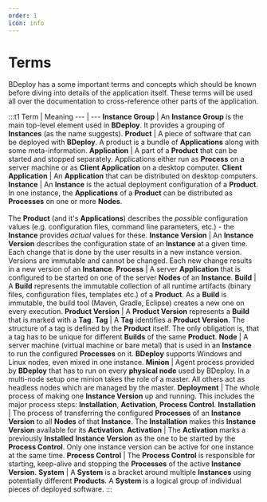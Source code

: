 ```yaml
---
order: 1
icon: info
---
```


<style>
    .t1 td {
        vertical-align: text-top;
    }
    .t1 th:first-child {
        width: 25%;
    }
</style>

# Terms

BDeploy has a some important terms and concepts which should be known before diving into details of the application itself. These terms will be used all over the documentation to cross-reference other parts of the application.

:::t1
Term | Meaning
--- | ---
**Instance Group** | An **Instance Group** is the main top-level element used in **BDeploy**. It provides a grouping of **Instances** (as the name suggests).
**Product** | A piece of software that can be deployed with **BDeploy**. A product is a bundle of **Applications** along with some meta-information.
**Application** | A part of a **Product** that can be started and stopped separately. Applications either run as **Process** on a server machine or as **Client Application** on a desktop computer.
**Client Application** | An **Application** that can be distributed on desktop computers.
**Instance** | An **Instance** is the actual deployment configuration of a **Product**. In one instance, the **Applications** of a **Product** can be distributed as **Processes** on one or more **Nodes**.<br/><br/>The **Product** (and it's **Applications**) describes the _possible_ configuration values (e.g. configuration files, command line parameters, etc.) - the **Instance** provides _actual_ values for these.
**Instance Version** | An **Instance Version** describes the configuration state of an **Instance** at a given time. Each change that is done by the user results in a new instance version. Versions are immutable and cannot be changed. Each new change results in a new version of an **Instance**.
**Process** | A server **Application** that is configured to be started on one of the server **Nodes** of an **Instance**.
**Build** | A **Build** represents the immutable collection of all runtime artifacts (binary files, configuration files, templates etc.) of a **Product**. As a **Build** is immutable, the build tool (Maven, Gradle, Eclipse) creates a new one on every execution.
**Product Version** | A **Product Version** represents a **Build** that is marked with a **Tag**.
**Tag** | A **Tag** identifies a **Product Version**. The structure of a tag is defined by the **Product** itself. The only obligation is, that a tag has to be unique for different **Builds** of the same **Product**.
**Node** | A server machine (virtual machine or bare metal) that is used in an **Instance** to run the configured **Processes** on it. **BDeploy** supports Windows and Linux nodes, even mixed in one instance.
**Minion** | Agent process provided by **BDeploy** that has to run on every **physical node** used by BDeploy. In a multi-node setup one minion takes the role of a master. All others act as headless nodes which are managed by the master.
**Deployment** | The whole process of making one **Instance Version** up and running. This includes the major process steps: **Installation**, **Activation**, **Process Control**.
**Installation** | The process of transferring the configured **Processes** of an **Instance Version** to all **Nodes** of that **Instance**. The **Installation** makes this **Instance Version** available for its **Activation**.
**Activation** | The **Activation** marks a previously **Installed** **Instance Version** as the one to be started by the **Process Control**. Only one instance version can be active for one instance at the same time.
**Process Control** | The **Process Control** is responsible for starting, keep-alive and stopping the **Processes** of the active **Instance Version**.
**System** | A **System** is a bracket around multiple **Instances** using potentially different **Products**. A **System** is a logical group of individual pieces of deployed software.
:::
